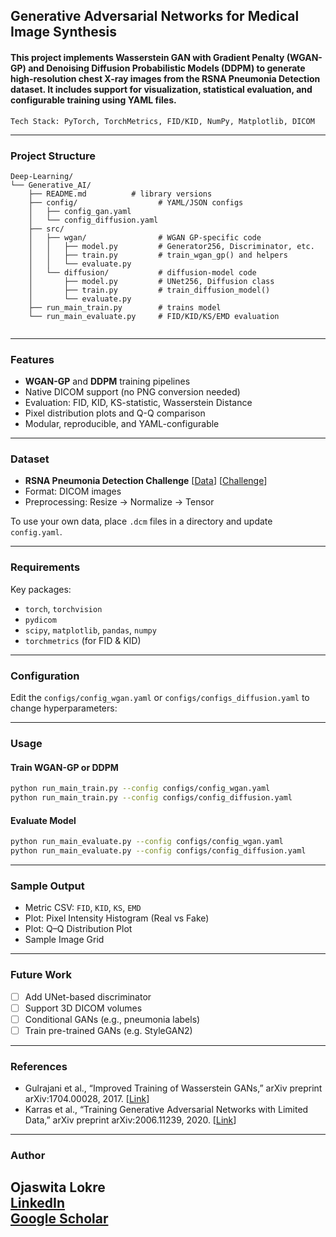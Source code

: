 ## Generative Adversarial Networks for Medical Image Synthesis

#### This project implements **Wasserstein GAN with Gradient Penalty (WGAN-GP)** and **Denoising Diffusion Probabilistic Models (DDPM)** to generate high-resolution **chest X-ray images** from the RSNA Pneumonia Detection dataset. It includes support for visualization, statistical evaluation, and configurable training using YAML files.  
    Tech Stack: PyTorch, TorchMetrics, FID/KID, NumPy, Matplotlib, DICOM
---

### Project Structure

```
Deep-Learning/
└── Generative_AI/
    ├── README.md          # library versions  
    ├── config/                  # YAML/JSON configs  
    │   ├── config_gan.yaml  
    │   └── config_diffusion.yaml   
    ├── src/                     
    │   ├── wgan/                # WGAN GP‐specific code   
    │   │   ├── model.py         # Generator256, Discriminator, etc.  
    │   │   ├── train.py         # train_wgan_gp() and helpers  
    │   │   └── evaluate.py      
    │   └── diffusion/           # diffusion‐model code   
    │       ├── model.py         # UNet256, Diffusion class  
    │       ├── train.py         # train_diffusion_model()  
    │       └── evaluate.py  
    ├── run_main_train.py        # trains model 
    └── run_main_evaluate.py     # FID/KID/KS/EMD evaluation  


```

---

### Features

* **WGAN-GP** and **DDPM** training pipelines
* Native DICOM support (no PNG conversion needed)
* Evaluation: FID, KID, KS-statistic, Wasserstein Distance
* Pixel distribution plots and Q-Q comparison
* Modular, reproducible, and YAML-configurable

---

### Dataset

* **RSNA Pneumonia Detection Challenge** [[Data](https://www.kaggle.com/competitions/rsna-pneumonia-detection-challenge/data)] [[Challenge](https://www.kaggle.com/competitions/rsna-pneumonia-detection-challenge/overview)]
* Format: DICOM images
* Preprocessing: Resize → Normalize → Tensor

To use your own data, place `.dcm` files in a directory and update `config.yaml`.

---

### Requirements

Key packages:

* `torch`, `torchvision`
* `pydicom`
* `scipy`, `matplotlib`, `pandas`, `numpy`
* `torchmetrics` (for FID & KID)

---

###  Configuration

Edit the `configs/config_wgan.yaml` or `configs/configs_diffusion.yaml` to change hyperparameters:


---

###  Usage

#### Train WGAN-GP or DDPM

```bash
python run_main_train.py --config configs/config_wgan.yaml
python run_main_train.py --config configs/config_diffusion.yaml
```

#### Evaluate Model

```bash
python run_main_evaluate.py --config configs/config_wgan.yaml
python run_main_evaluate.py --config configs/config_diffusion.yaml
```

---

### Sample Output

* Metric CSV: `FID`, `KID`, `KS`, `EMD`
* Plot: Pixel Intensity Histogram (Real vs Fake)
* Plot: Q–Q Distribution Plot
* Sample Image Grid

---

### Future Work

* [ ] Add UNet-based discriminator
* [ ] Support 3D DICOM volumes
* [ ] Conditional GANs (e.g., pneumonia labels)
* [ ] Train pre-trained GANs (e.g. StyleGAN2)
---
### References
* Gulrajani et al., “Improved Training of Wasserstein GANs,” arXiv preprint arXiv:1704.00028, 2017.
[[Link](arXiv:1704.00028)]
* Karras et al., “Training Generative Adversarial Networks with Limited Data,” arXiv preprint arXiv:2006.11239, 2020.
[[Link](arXiv:2006.11239)]



---
###  Author
Ojaswita Lokre  
[LinkedIn](https://www.linkedin.com/in/ojaswita-lokre-a77031159/)  
[Google Scholar](https://scholar.google.com/citations?user=Y6kAyBEAAAAJ&hl=en&oi=ao)
---
